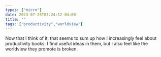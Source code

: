 ```yaml
---
types: ["micro"]
date: 2023-07-25T07:24:12-04:00
title: ""
tags: ["productivity","worldview"]
---
```

Now that I think of it, that seems to sum up how I increasingly feel about productivity books. I find useful ideas in them, but I also feel like the worldview they promote is broken.
